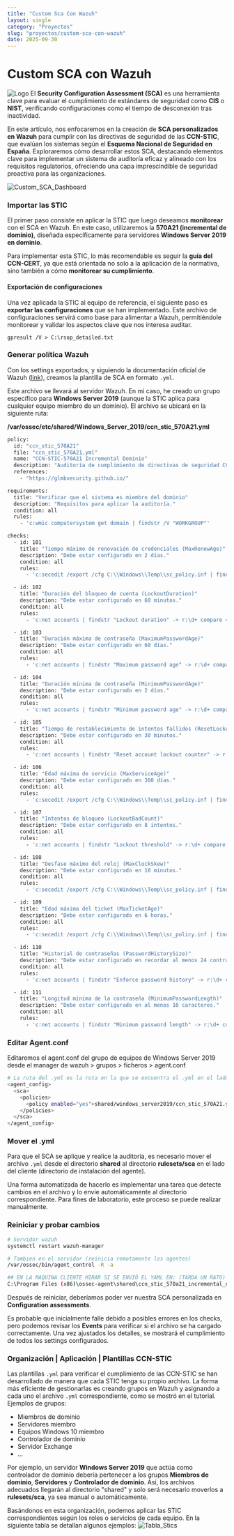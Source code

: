 ```yaml
---
title: "Custom Sca Con Wazuh"
layout: single
category: "Proyectos"
slug: "proyectos/custom-sca-con-wazuh"
date: 2025-09-30
---
```


# Custom SCA con Wazuh
![Logo](https://fiverr-res.cloudinary.com/images/q_auto,f_auto/gigs/312703959/original/4d8c36c4e1ce8111986668ca314a72c298bcee52/setup-and-configure-wazuh-siem.png)
El **Security Configuration Assessment (SCA)** es una herramienta clave para evaluar el cumplimiento de estándares de seguridad como **CIS** o **NIST**, verificando configuraciones como el tiempo de desconexión tras inactividad.

En este artículo, nos enfocaremos en la creación de **SCA personalizados en Wazuh** para cumplir con las directivas de seguridad de las **CCN-STIC**, que evalúan los sistemas según el **Esquema Nacional de Seguridad en España**. Exploraremos cómo desarrollar estos SCA, destacando elementos clave para implementar un sistema de auditoría eficaz y alineado con los requisitos regulatorios, ofreciendo una capa imprescindible de seguridad proactiva para las organizaciones.

![Custom_SCA_Dashboard](https://raw.githubusercontent.com/glmbxecurity/glmbxecurity.github.io/refs/heads/main/images/proyectos/SOC/custom_sca_dashboard.png)
### Importar las STIC

El primer paso consiste en aplicar la STIC que luego deseamos **monitorear** con el SCA en Wazuh. En este caso, utilizaremos la **570A21 (incremental de dominio)**, diseñada específicamente para servidores **Windows Server 2019 en dominio**. 

Para implementar esta STIC, lo más recomendable es seguir la **guía del CCN-CERT**, ya que está orientada no solo a la aplicación de la normativa, sino también a cómo **monitorear su cumplimiento**.

#### Exportación de configuraciones
Una vez aplicada la STIC al equipo de referencia, el siguiente paso es **exportar las configuraciones** que se han implementado. Este archivo de configuraciones servirá como base para alimentar a Wazuh, permitiéndole monitorear y validar los aspectos clave que nos interesa auditar.

`gpresult /V > C:\rsop_detailed.txt`
### Generar política Wazuh

Con los settings exportados, y siguiendo la documentación oficial de Wazuh ([link](https://documentation.wazuh.com/current/user-manual/capabilities/sec-config-assessment/creating-custom-policies.html)), creamos la plantilla de SCA en formato `.yml`.

Este archivo se llevará al servidor Wazuh. En mi caso, he creado un grupo específico para **Windows Server 2019** (aunque la STIC aplica para cualquier equipo miembro de un dominio). El archivo se ubicará en la siguiente ruta:

**/var/ossec/etc/shared/Windows_Server_2019/ccn_stic_570A21.yml**

```bash
policy:
  id: "ccn_stic_570A21"
  file: "ccn_stic_570A21.yml"
  name: "CCN-STIC-570A21 Incremental Dominio"
  description: "Auditoría de cumplimiento de directivas de seguridad CCN-STIC-570A21 en el dominio."
  references:
    - "https://glmbxecurity.github.io/"

requirements:
  title: "Verificar que el sistema es miembro del dominio"
  description: "Requisitos para aplicar la auditoría."
  condition: all
  rules:
    - 'c:wmic computersystem get domain | findstr /V "WORKGROUP"'

checks:
  - id: 101
    title: "Tiempo máximo de renovación de credenciales (MaxRenewAge)"
    description: "Debe estar configurado en 2 días."
    condition: all
    rules:
      - 'c:secedit /export /cfg C:\\Windows\\Temp\\sc_policy.inf | findstr "MaxRenewAge" -> r:\d+ compare == 2'

  - id: 102
    title: "Duración del bloqueo de cuenta (LockoutDuration)"
    description: "Debe estar configurado en 60 minutos."
    condition: all
    rules:
      - 'c:net accounts | findstr "Lockout duration" -> r:\d+ compare == 60'

  - id: 103
    title: "Duración máxima de contraseña (MaximumPasswordAge)"
    description: "Debe estar configurado en 60 días."
    condition: all
    rules:
      - 'c:net accounts | findstr "Maximum password age" -> r:\d+ compare == 60'

  - id: 104
    title: "Duración mínima de contraseña (MinimumPasswordAge)"
    description: "Debe estar configurado en 2 días."
    condition: all
    rules:
      - 'c:net accounts | findstr "Minimum password age" -> r:\d+ compare == 2'

  - id: 105
    title: "Tiempo de restablecimiento de intentos fallidos (ResetLockoutCount)"
    description: "Debe estar configurado en 30 minutos."
    condition: all
    rules:
      - 'c:net accounts | findstr "Reset account lockout counter" -> r:\d+ compare == 30'

  - id: 106
    title: "Edad máxima de servicio (MaxServiceAge)"
    description: "Debe estar configurado en 360 días."
    condition: all
    rules:
      - 'c:secedit /export /cfg C:\\Windows\\Temp\\sc_policy.inf | findstr "MaxServiceAge" -> r:\d+ compare == 360'

  - id: 107
    title: "Intentos de bloqueo (LockoutBadCount)"
    description: "Debe estar configurado en 8 intentos."
    condition: all
    rules:
      - 'c:net accounts | findstr "Lockout threshold" -> r:\d+ compare == 8'

  - id: 108
    title: "Desfase máximo del reloj (MaxClockSkew)"
    description: "Debe estar configurado en 10 minutos."
    condition: all
    rules:
      - 'c:secedit /export /cfg C:\\Windows\\Temp\\sc_policy.inf | findstr "MaxClockSkew" -> r:\d+ compare == 10'

  - id: 109
    title: "Edad máxima del ticket (MaxTicketAge)"
    description: "Debe estar configurado en 6 horas."
    condition: all
    rules:
      - 'c:secedit /export /cfg C:\\Windows\\Temp\\sc_policy.inf | findstr "MaxTicketAge" -> r:\d+ compare == 6'

  - id: 110
    title: "Historial de contraseñas (PasswordHistorySize)"
    description: "Debe estar configurado en recordar al menos 24 contraseñas."
    condition: all
    rules:
      - 'c:net accounts | findstr "Enforce password history" -> r:\d+ compare == 24'

  - id: 111
    title: "Longitud mínima de la contraseña (MinimumPasswordLength)"
    description: "Debe estar configurado en al menos 10 caracteres."
    condition: all
    rules:
      - 'c:net accounts | findstr "Minimum password length" -> r:\d+ compare >= 10'

```

### Editar Agent.conf
Editaremos el agent.conf del grupo de equipos de Windows Server 2019 desde el manager de wazuh > grupos > ficheros > agent.conf

```bash
# La ruta del .yml es la ruta en la que se encuentra el .yml en el lado del servidor
<agent_config>
  <sca>
    <policies>
      <policy enabled="yes">shared/windows_server2019/ccn_stic_570A21.yml</policy>
    </policies>
  </sca>
</agent_config>
```

### Mover el .yml
Para que el SCA se aplique y realice la auditoría, es necesario mover el archivo `.yml` desde el directorio **shared** al directorio **rulesets/sca** en el lado del cliente (directorio de instalación del agente).

Una forma automatizada de hacerlo es implementar una tarea que detecte cambios en el archivo y lo envíe automáticamente al directorio correspondiente. Para fines de laboratorio, este proceso se puede realizar manualmente.

### Reiniciar y probar cambios
```bash
# Servidor wazuh
systemctl restart wazuh-manager

# Tambien en el servidor (reinicia remotamente los agentes)
/var/ossec/bin/agent_control -R -a

## EN LA MAQUINA CLIENTE MIRAR SI SE ENVIÓ EL YAML EN: (TARDA UN RATO)
C:\Program Files (x86)\ossec-agent\shared\ccn_stic_570a21_incremental_dominio.yml
```

Después de reiniciar, deberíamos poder ver nuestra SCA personalizada en **Configuration assessments**. 

Es probable que inicialmente falle debido a posibles errores en los checks, pero podemos revisar los **Events** para verificar si el archivo se ha cargado correctamente. Una vez ajustados los detalles, se mostrará el cumplimiento de todos los settings configurados.

### Organización | Aplicación | Plantillas CCN-STIC

Las plantillas `.yml` para verificar el cumplimiento de las CCN-STIC se han desarrollado de manera que cada STIC tenga su propio archivo. La forma más eficiente de gestionarlas es creando grupos en Wazuh y asignando a cada uno el archivo `.yml` correspondiente, como se mostró en el tutorial. Ejemplos de grupos:

- Miembros de dominio
- Servidores miembro
- Equipos Windows 10 miembro
- Controlador de dominio
- Servidor Exchange
- ...

Por ejemplo, un servidor **Windows Server 2019** que actúa como controlador de dominio debería pertenecer a los grupos **Miembros de dominio**, **Servidores** y **Controlador de dominio**. Así, los archivos adecuados llegarán al directorio "shared" y solo será necesario moverlos a **rulesets/sca**, ya sea manual o automáticamente.

Basándonos en esta organización, podemos aplicar las STIC correspondientes según los roles o servicios de cada equipo. En la siguiente tabla se detallan algunos ejemplos:
![Tabla_Stics](https://raw.githubusercontent.com/glmbxecurity/glmbxecurity.github.io/refs/heads/main/images/proyectos/SOC/tabla_stics.png)



